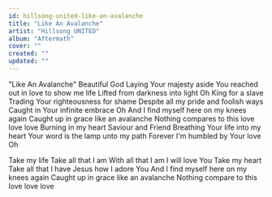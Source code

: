 ```yaml
---
id: hillsong-united-like-an-avalanche
title: "Like An Avalanche"
artist: "Hillsong UNITED"
album: "Aftermath"
cover: ""
created: ""
updated: ""
---
```


"Like An Avalanche"
Beautiful God
Laying Your majesty aside
You reached out in love to show me life
Lifted from darkness into light
Oh
King for a slave
Trading Your righteousness for shame
Despite all my pride and foolish ways
Caught in Your infinite embrace
Oh
And I find myself here on my knees again
Caught up in grace like an avalanche
Nothing compares to this love love love
Burning in my heart
Saviour and Friend
Breathing Your life into my heart
Your word is the lamp unto my path
Forever I'm humbled by Your love
Oh

Take my life
Take all that I am
With all that I am I will love You
Take my heart
Take all that I have
Jesus how I adore You
And I find myself here on my knees again
Caught up in grace like an avalanche
Nothing compare to this love love love